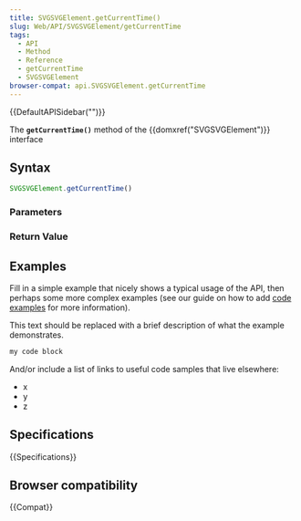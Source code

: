 ```yaml
---
title: SVGSVGElement.getCurrentTime()
slug: Web/API/SVGSVGElement/getCurrentTime
tags:
  - API
  - Method
  - Reference
  - getCurrentTime
  - SVGSVGElement
browser-compat: api.SVGSVGElement.getCurrentTime
---
```

{{DefaultAPISidebar("")}}

The **`getCurrentTime()`** method of the {{domxref("SVGSVGElement")}} interface 

## Syntax

```js
SVGSVGElement.getCurrentTime()
```

### Parameters



### Return Value



## Examples

Fill in a simple example that nicely shows a typical usage of the API, then perhaps some more complex examples (see our guide on how to add [code examples](/en-US/docs/MDN/Contribute/Structures/Code_examples) for more information).

This text should be replaced with a brief description of what the example demonstrates.

```js
my code block
```

And/or include a list of links to useful code samples that live elsewhere:

*   x
*   y
*   z

## Specifications

{{Specifications}}

## Browser compatibility

{{Compat}}

